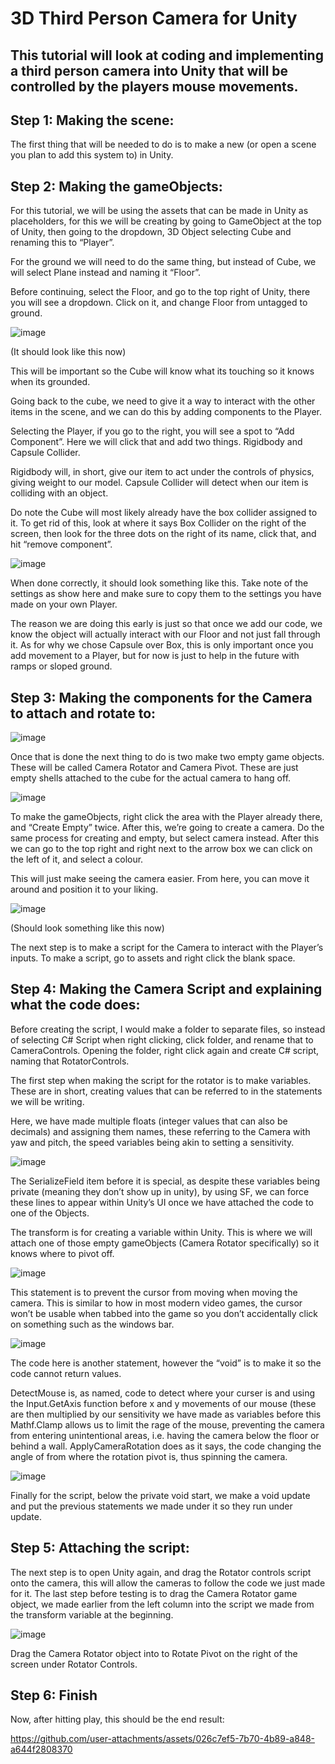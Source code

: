 # 3D Third Person Camera for Unity
## This tutorial will look at coding and implementing a third person camera into Unity that will be controlled by the players mouse movements.

## Step 1: Making the scene:

The first thing that will be needed to do is to make a new (or open a scene you plan to add this system to) in Unity.

## Step 2: Making the gameObjects:

For this tutorial, we will be using the assets that can be made in Unity as placeholders, for this we will be creating by going to GameObject at the top of Unity, then going to the dropdown, 3D Object selecting Cube and renaming this to “Player”. 

For the ground we will need to do the same thing, but instead of Cube, we will select Plane instead and naming it “Floor”.

Before continuing, select the Floor, and go to the top right of Unity, there you will see a dropdown. Click on it, and change Floor from untagged to ground.

![image](https://github.com/user-attachments/assets/13b500d7-be47-4908-8010-9bf534815ef6)
 
(It should look like this now)

This will be important so the Cube will know what its touching so it knows when its grounded.

Going back to the cube, we need to give it a way to interact with the other items in the scene, and we can do this by adding components to the Player.

Selecting the Player, if you go to the right, you will see a spot to “Add Component”. Here we will click that and add two things. Rigidbody and Capsule Collider.

Rigidbody will, in short, give our item to act under the controls of physics, giving weight to our model. Capsule Collider will detect when our item is colliding with an object. 

Do note the Cube will most likely already have the box collider assigned to it. To get rid of this, look at where it says Box Collider on the right of the screen, then look for the three dots on the right of its name, click that, and hit “remove component”.

![image](https://github.com/user-attachments/assets/beb81dd5-b0e5-4a08-89fc-07616aea2629)
 
When done correctly, it should look something like this. Take note of the settings as show here and make sure to copy them to the settings you have made on your own Player.

The reason we are doing this early is just so that once we add our code, we know the object will actually interact with our Floor and not just fall through it. As for why we chose Capsule over Box, this is only important once you add movement to a Player, but for now is just to help in the future with ramps or sloped ground.

## Step 3: Making the components for the Camera to attach and rotate to:

![image](https://github.com/user-attachments/assets/740095f9-c882-43d7-b04c-18f30e941f5f)

Once that is done the next thing to do is two make two empty game objects. These will be called Camera Rotator and Camera Pivot. These are just empty shells attached to the cube for the actual camera to hang off.

![image](https://github.com/user-attachments/assets/32222060-0f38-446e-bec0-43b65f4d9221)

To make the gameObjects, right click the area with the Player already there, and “Create Empty” twice. After this, we’re going to create a camera. Do the same process for creating and empty, but select camera instead. After this we can go to the top right and right next to the arrow box we can click on the left of it, and select a colour. 

This will just make seeing the camera easier. From here, you can move it around and position it to your liking.

![image](https://github.com/user-attachments/assets/0a408af1-1ef5-4a16-86b3-d12b32f8a1f3)

(Should look something like this now)

The next step is to make a script for the Camera to interact with the Player’s inputs. To make a script, go to assets and right click the blank space.

## Step 4: Making the Camera Script and explaining what the code does:

Before creating the script, I would make a folder to separate files, so instead of selecting C# Script when right clicking, click folder, and rename that to CameraControls. Opening the folder, right click again and create C# script, naming that RotatorControls.

The first step when making the script for the rotator is to make variables. These are in short, creating values that can be referred to in the statements we will be writing.

Here, we have made multiple floats (integer values that can also be decimals) and assigning them names, these referring to the Camera with yaw and pitch, the speed variables being akin to setting a sensitivity.

![image](https://github.com/user-attachments/assets/3f0a3b96-95c8-4d48-b35b-8fa228be6f97)

The SerializeField item before it is special, as despite these variables being private (meaning they don’t show up in unity), by using SF, we can force these lines to appear within Unity’s UI once we have attached the code to one of the Objects.

The transform is for creating a variable within Unity. This is where we will attach one of those empty gameObjects (Camera Rotator specifically) so it knows where to pivot off.

 ![image](https://github.com/user-attachments/assets/f334b05e-967f-4d7d-81c7-948288b7147e)

This statement is to prevent the cursor from moving when moving the camera. This is similar to how in most modern video games, the cursor won’t be usable when tabbed into the game so you don’t accidentally click on something such as the windows bar.
 
![image](https://github.com/user-attachments/assets/f13638a3-9a97-4dd4-911c-73a90d55b04d)

The code here is another statement, however the “void” is to make it so the code cannot return values. 

DetectMouse is, as named, code to detect where your curser is and using the Input.GetAxis function before x and y movements of our mouse (these are then multiplied by our sensitivity we have made as variables before this Mathf.Clamp allows us to limit the rage of the mouse, preventing the camera from entering unintentional areas, i.e. having the camera below the floor or behind a wall. ApplyCameraRotation does as it says, the code changing the angle of from where the rotation pivot is, thus spinning the camera.

 ![image](https://github.com/user-attachments/assets/976b0594-980a-49a8-ab39-54861c255333)

Finally for the script, below the private void start, we make a void update and put the previous statements we made under it so they run under update.

## Step 5: Attaching the script:

The next step is to open Unity again, and drag the Rotator controls script onto the camera, this will allow the cameras to follow the code we just made for it. The last step before testing is to drag the Camera Rotator game object, we made earlier from the left column into the script we made from the transform variable at the beginning. 

![image](https://github.com/user-attachments/assets/7367fe34-2b98-46de-9f57-03298209d138)

Drag the Camera Rotator object into to Rotate Pivot on the right of the screen under Rotator Controls.

## Step 6: Finish

Now, after hitting play, this should be the end result:


https://github.com/user-attachments/assets/026c7ef5-7b70-4b89-a848-a644f2808370



